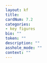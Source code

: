 ```yaml
---
layout: kf
title:
cardNum: 7.2
categories:
- key figures
bio: ""
token: ""
description: ""
asshole_mode: ""
context: ""
---
```

